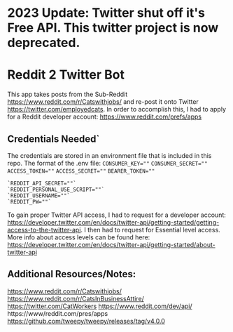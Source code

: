 # 2023 Update: Twitter shut off it's Free API. This twitter project is now deprecated.

# Reddit 2 Twitter Bot
This app takes posts from the Sub-Reddit https://www.reddit.com/r/Catswithjobs/ and re-post it onto Twitter https://twitter.com/employedcats. 
In order to accomplish this, I had to apply for a Reddit developer account: https://www.reddit.com/prefs/apps

## Credentials Needed`
The credentials are stored in an environment file that is included in this repo. The format of the .env file:
    `CONSUMER_KEY=""`
    `CONSUMER_SECRET=""`
    `ACCESS_TOKEN=""`
    `ACCESS_SECRET=""`
    `BEARER_TOKEN=""`

    `REDDIT_API_SECRET=""`
    `REDDIT_PERSONAL_USE_SCRIPT=""`
    `REDDIT_USERNAME=""`
    `REDDIT_PW=""`

To gain proper Twitter API access, I had to request for a developer account: https://developer.twitter.com/en/docs/twitter-api/getting-started/getting-access-to-the-twitter-api. I then had to request for Essential level access. More info about access levels can be found here: https://developer.twitter.com/en/docs/twitter-api/getting-started/about-twitter-api


## Additional Resources/Notes:
https://www.reddit.com/r/Catswithjobs/
https://www.reddit.com/r/CatsInBusinessAttire/
https://twitter.com/CatWorkers
https://www.reddit.com/dev/api/
https://www/reddit.com/pres/apps
https://github.com/tweepy/tweepy/releases/tag/v4.0.0
